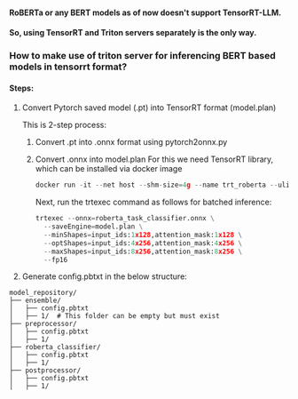 #### RoBERTa or any BERT models as of now doesn't support TensorRT-LLM.

#### So, using TensorRT and Triton servers separately is the only way.

### How to make use of triton server for inferencing BERT based models in tensorrt format?

#### Steps:

1. Convert Pytorch saved model (.pt) into TensorRT format (model.plan)
   
   This is 2-step process:
   
   1. Convert .pt into .onnx format using pytorch2onnx.py
      
   3. Convert .onnx into model.plan
      For this we need TensorRT library, which can be installed via docker image
      ```python
      docker run -it --net host --shm-size=4g --name trt_roberta --ulimit memlock=-1 --ulimit stack=67108864 --gpus '"device=0"' -v     /local_directory_to_mount:/workspace/TensorRT_RoBERTa  nvcr.io/nvidia/tensorrt:24.10-py3
      ```
      Next, run the trtexec command as follows for batched inference:
      ```python
      trtexec --onnx=roberta_task_classifier.onnx \
        --saveEngine=model.plan \
        --minShapes=input_ids:1x128,attention_mask:1x128 \
        --optShapes=input_ids:4x256,attention_mask:4x256 \
        --maxShapes=input_ids:8x256,attention_mask:8x256 \
        --fp16
      ```
2. Generate config.pbtxt in the below structure:
```
model_repository/
├── ensemble/
│   ├── config.pbtxt
│   ├── 1/  # This folder can be empty but must exist
├── preprocessor/
│   ├── config.pbtxt
│   ├── 1/
├── roberta_classifier/
│   ├── config.pbtxt
│   ├── 1/
├── postprocessor/
│   ├── config.pbtxt
│   ├── 1/
```


      
